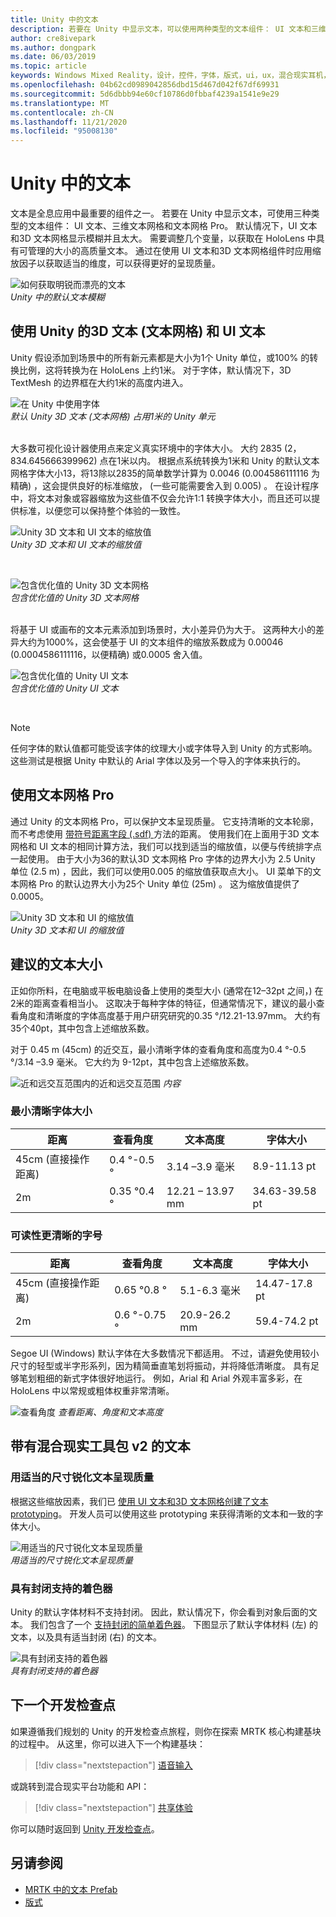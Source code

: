 ```yaml
---
title: Unity 中的文本
description: 若要在 Unity 中显示文本，可以使用两种类型的文本组件： UI 文本和三维文本网格。
author: cre8ivepark
ms.author: dongpark
ms.date: 06/03/2019
ms.topic: article
keywords: Windows Mixed Reality，设计，控件，字体，版式，ui，ux，混合现实耳机，windows Mixed reality 耳机，虚拟现实耳机，MRTK，混合现实工具包
ms.openlocfilehash: 04b62cd0989042856dbd15d467d042f67df69931
ms.sourcegitcommit: 5d6dbbb94e60cf10786d0fbbaf4239a1541e9e29
ms.translationtype: MT
ms.contentlocale: zh-CN
ms.lasthandoff: 11/21/2020
ms.locfileid: "95008130"
---
```

# <a name="text-in-unity"></a>Unity 中的文本

文本是全息应用中最重要的组件之一。 若要在 Unity 中显示文本，可使用三种类型的文本组件： UI 文本、三维文本网格和文本网格 Pro。 默认情况下，UI 文本和3D 文本网格显示模糊并且太大。 需要调整几个变量，以获取在 HoloLens 中具有可管理的大小的高质量文本。 通过在使用 UI 文本和3D 文本网格组件时应用缩放因子以获取适当的维度，可以获得更好的呈现质量。

![如何获取明锐而漂亮的文本](images/hug-text-02-640px.png)<br>
*Unity 中的默认文本模糊*

## <a name="working-with-unitys-3d-text-text-mesh-and-ui-text"></a>使用 Unity 的3D 文本 (文本网格) 和 UI 文本

Unity 假设添加到场景中的所有新元素都是大小为1个 Unity 单位，或100% 的转换比例，这将转换为在 HoloLens 上约1米。 对于字体，默认情况下，3D TextMesh 的边界框在大约1米的高度内进入。

![在 Unity 中使用字体](images/640px-hug-text-03.png)<br>
*默认 Unity 3D 文本 (文本网格) 占用1米的 Unity 单元*

<br>
大多数可视化设计器使用点来定义真实环境中的字体大小。 大约 2835 (2，834.645666399962) 点在1米以内。 根据点系统转换为1米和 Unity 的默认文本网格字体大小13，将13除以2835的简单数学计算为 0.0046 (0.004586111116 为精确) ，这会提供良好的标准缩放， (一些可能需要舍入到 0.005) 。 在设计程序中，将文本对象或容器缩放为这些值不仅会允许1:1 转换字体大小，而且还可以提供标准，以便您可以保持整个体验的一致性。

![Unity 3D 文本和 UI 文本的缩放值](images/Text_In_Unity_Measurements1.png)<br>
*Unity 3D 文本和 UI 文本的缩放值*

<br>

![包含优化值的 Unity 3D 文本网格](images/hug-text-05-1000px.png)<br>
*包含优化值的 Unity 3D 文本网格*

<br>
将基于 UI 或画布的文本元素添加到场景时，大小差异仍为大于。 这两种大小的差异大约为1000%，这会使基于 UI 的文本组件的缩放系数成为 0.00046 (0.0004586111116，以便精确) 或0.0005 舍入值。

![包含优化值的 Unity UI 文本](images/hug-text-04-1000px.png)<br>
*包含优化值的 Unity UI 文本*

<br>

>[!NOTE]
>任何字体的默认值都可能受该字体的纹理大小或字体导入到 Unity 的方式影响。 这些测试是根据 Unity 中默认的 Arial 字体以及另一个导入的字体来执行的。

## <a name="working-with-text-mesh-pro"></a>使用文本网格 Pro

通过 Unity 的文本网格 Pro，可以保护文本呈现质量。 它支持清晰的文本轮廓，而不考虑使用 [带符号距离字段 (.sdf) ](https://steamcdn-a.akamaihd.net/apps/valve/2007/SIGGRAPH2007_AlphaTestedMagnification.pdf) 方法的距离。 使用我们在上面用于3D 文本网格和 UI 文本的相同计算方法，我们可以找到适当的缩放值，以便与传统排字点一起使用。 由于大小为36的默认3D 文本网格 Pro 字体的边界大小为 2.5 Unity 单位 (2.5 m) ，因此，我们可以使用0.005 的缩放值获取点大小。 UI 菜单下的文本网格 Pro 的默认边界大小为25个 Unity 单位 (25m) 。 这为缩放值提供了0.0005。

![Unity 3D 文本和 UI 的缩放值](images/Text_In_Unity_Measurements2.png)<br>
*Unity 3D 文本和 UI 的缩放值*

## <a name="recommended-text-size"></a>建议的文本大小
正如你所料，在电脑或平板电脑设备上使用的类型大小 (通常在12–32pt 之间，) 在2米的距离查看相当小。 这取决于每种字体的特征，但通常情况下，建议的最小查看角度和清晰度的字体高度基于用户研究研究的0.35 °/12.21-13.97mm。 大约有35个40pt，其中包含上述缩放系数。

对于 0.45 m (45cm) 的近交互，最小清晰字体的查看角度和高度为0.4 °-0.5 °/3.14 –3.9 毫米。 它大约为 9-12pt，其中包含上述缩放系数。

![近和远交互范围内的近和远交互范围 ](images/typography-distance-1000px.jpg)
 *内容*

### <a name="the-minimum-legible-font-size"></a>最小清晰字体大小
| 距离 | 查看角度 | 文本高度 | 字体大小 |
|---------|---------|---------|---------|
| 45cm (直接操作距离)  | 0.4 °-0.5 ° | 3.14 –3.9 毫米 | 8.9-11.13 pt |
| 2m | 0.35 °0.4 ° | 12.21 – 13.97 mm | 34.63-39.58 pt |


### <a name="the-comfortably-legible-font-size"></a>可读性更清晰的字号
| 距离 | 查看角度 | 文本高度 | 字体大小 |
|---------|---------|---------|---------|
| 45cm (直接操作距离)  | 0.65 °0.8 ° | 5.1-6.3 毫米 | 14.47-17.8 pt |
| 2m | 0.6 °-0.75 ° | 20.9-26.2 mm | 59.4-74.2 pt |

Segoe UI (Windows) 默认字体在大多数情况下都适用。 不过，请避免使用较小尺寸的轻型或半字形系列，因为精简垂直笔划将振动，并将降低清晰度。 具有足够笔划粗细的新式字体很好地运行。 例如，Arial 和 Arial 外观丰富多彩，在 HoloLens 中以常规或粗体权重非常清晰。

![查看角度 ](images/Text_In_Unity_ViewingAngle.jpg)
 *查看距离、角度和文本高度*

## <a name="text-with-mixed-reality-toolkit-v2"></a>带有混合现实工具包 v2 的文本

### <a name="sharp-text-rendering-quality-with-proper-dimension"></a>用适当的尺寸锐化文本呈现质量

根据这些缩放因素，我们已 [使用 UI 文本和3D 文本网格创建了文本 prototyping](https://github.com/microsoft/MixedRealityToolkit-Unity/tree/mrtk_development/Assets/MRTK/SDK/StandardAssets/Prefabs/Text)。 开发人员可以使用这些 prototyping 来获得清晰的文本和一致的字体大小。

![用适当的尺寸锐化文本呈现质量](images/hug-text-06-1000px.png)<br>
*用适当的尺寸锐化文本呈现质量*

### <a name="shader-with-occlusion-support"></a>具有封闭支持的着色器

Unity 的默认字体材料不支持封闭。 因此，默认情况下，你会看到对象后面的文本。 我们包含了一个 [支持封闭的简单着色器](https://github.com/microsoft/MixedRealityToolkit-Unity/blob/mrtk_development/Assets/MRTK/StandardAssets/Shaders/Text3DShader.shader)。 下图显示了默认字体材料 (左) 的文本，以及具有适当封闭 (右) 的文本。

![具有封闭支持的着色器](images/hug-text-07-1000px.png)<br>
*具有封闭支持的着色器*

## <a name="next-development-checkpoint"></a>下一个开发检查点

如果遵循我们规划的 Unity 的开发检查点旅程，则你在探索 MRTK 核心构建基块的过程中。 从这里，你可以进入下一个构建基块：

> [!div class="nextstepaction"]
> [语音输入](voice-input-in-unity.md)

或跳转到混合现实平台功能和 API：

> [!div class="nextstepaction"]
> [共享体验](shared-experiences-in-unity.md)

你可以随时返回到 [Unity 开发检查点](unity-development-overview.md#2-core-building-blocks)。


## <a name="see-also"></a>另请参阅
* [MRTK 中的文本 Prefab](https://github.com/microsoft/MixedRealityToolkit-Unity/tree/mrtk_development/Assets/MRTK/SDK/StandardAssets/Prefabs/Text)
* [版式](../../design/typography.md)
